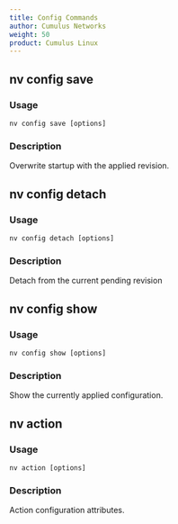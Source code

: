 ```yaml
---
title: Config Commands
author: Cumulus Networks
weight: 50
product: Cumulus Linux
---
```

## nv config save

### Usage

`nv config save [options]`

### Description

Overwrite startup with the applied revision.

## nv config detach

### Usage

`nv config detach [options]`

### Description

Detach from the current pending revision

## nv config show

### Usage

`nv config show [options]`

### Description

Show the currently applied configuration.

## nv action

### Usage

`nv action [options]`

### Description

Action configuration attributes.
